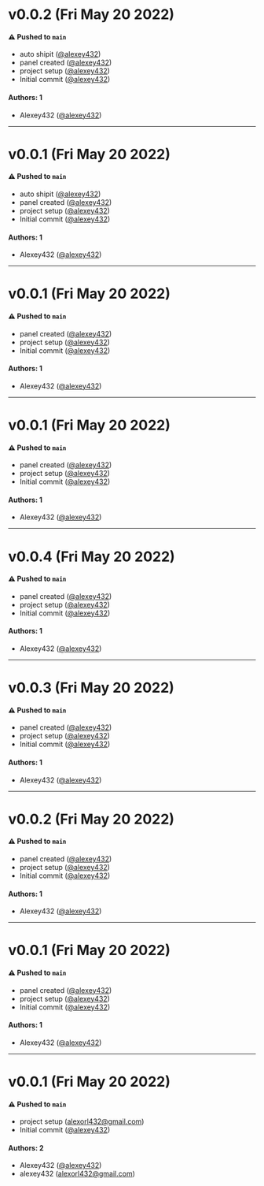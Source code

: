 # v0.0.2 (Fri May 20 2022)

#### ⚠️ Pushed to `main`

- auto shipit ([@alexey432](https://github.com/alexey432))
- panel created ([@alexey432](https://github.com/alexey432))
- project setup ([@alexey432](https://github.com/alexey432))
- Initial commit ([@alexey432](https://github.com/alexey432))

#### Authors: 1

- Alexey432 ([@alexey432](https://github.com/alexey432))

---

# v0.0.1 (Fri May 20 2022)

#### ⚠️ Pushed to `main`

- auto shipit ([@alexey432](https://github.com/alexey432))
- panel created ([@alexey432](https://github.com/alexey432))
- project setup ([@alexey432](https://github.com/alexey432))
- Initial commit ([@alexey432](https://github.com/alexey432))

#### Authors: 1

- Alexey432 ([@alexey432](https://github.com/alexey432))

---

# v0.0.1 (Fri May 20 2022)

#### ⚠️ Pushed to `main`

- panel created ([@alexey432](https://github.com/alexey432))
- project setup ([@alexey432](https://github.com/alexey432))
- Initial commit ([@alexey432](https://github.com/alexey432))

#### Authors: 1

- Alexey432 ([@alexey432](https://github.com/alexey432))

---

# v0.0.1 (Fri May 20 2022)

#### ⚠️ Pushed to `main`

- panel created ([@alexey432](https://github.com/alexey432))
- project setup ([@alexey432](https://github.com/alexey432))
- Initial commit ([@alexey432](https://github.com/alexey432))

#### Authors: 1

- Alexey432 ([@alexey432](https://github.com/alexey432))

---

# v0.0.4 (Fri May 20 2022)

#### ⚠️ Pushed to `main`

- panel created ([@alexey432](https://github.com/alexey432))
- project setup ([@alexey432](https://github.com/alexey432))
- Initial commit ([@alexey432](https://github.com/alexey432))

#### Authors: 1

- Alexey432 ([@alexey432](https://github.com/alexey432))

---

# v0.0.3 (Fri May 20 2022)

#### ⚠️ Pushed to `main`

- panel created ([@alexey432](https://github.com/alexey432))
- project setup ([@alexey432](https://github.com/alexey432))
- Initial commit ([@alexey432](https://github.com/alexey432))

#### Authors: 1

- Alexey432 ([@alexey432](https://github.com/alexey432))

---

# v0.0.2 (Fri May 20 2022)

#### ⚠️ Pushed to `main`

- panel created ([@alexey432](https://github.com/alexey432))
- project setup ([@alexey432](https://github.com/alexey432))
- Initial commit ([@alexey432](https://github.com/alexey432))

#### Authors: 1

- Alexey432 ([@alexey432](https://github.com/alexey432))

---

# v0.0.1 (Fri May 20 2022)

#### ⚠️ Pushed to `main`

- panel created ([@alexey432](https://github.com/alexey432))
- project setup ([@alexey432](https://github.com/alexey432))
- Initial commit ([@alexey432](https://github.com/alexey432))

#### Authors: 1

- Alexey432 ([@alexey432](https://github.com/alexey432))

---

# v0.0.1 (Fri May 20 2022)

#### ⚠️ Pushed to `main`

- project setup (alexorl432@gmail.com)
- Initial commit ([@alexey432](https://github.com/alexey432))

#### Authors: 2

- Alexey432 ([@alexey432](https://github.com/alexey432))
- alexey432 (alexorl432@gmail.com)
